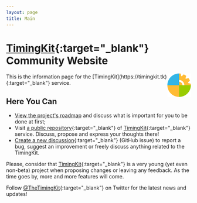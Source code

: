 ```yaml
---
layout: page
title: Main
---
```


# [TimingKit](https://timingkit.tk){:target="_blank"} Community Website

<img src="https://raw.githubusercontent.com/ZitRos/timingkit-community/master/misc/logo.png" width="64" align="right"/>
This is the information page for the [TimingKit](https://timingkit.tk){:target="_blank"} service.

Here You Can
------------

+ [View the project's roadmap](roadmap) and discuss what is important for you to be done at first;
+ Visit [a public repository](https://github.com/ZitRos/timingkit-community){:target="_blank"} of [TimingKit](https://timingkit.tk){:target="_blank"} service. Discuss, propose and express your thoughts there!
+ [Create a new discussion](https://github.com/ZitRos/timingkit-community/issues){:target="_blank"} (GitHub issue) to report a bug, suggest an improvement or freely discuss anything related to the TimingKit.

Please, consider that [TimingKit](https://timingkit.tk){:target="_blank"} is a very young (yet even non-beta) project when proposing changes or leaving any feedback. As the time goes by, more and more features will come.

Follow [@TheTimingKit](https://twitter.com/TheTimingKit){:target="_blank"} on Twitter for the latest news and updates!